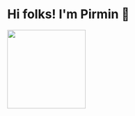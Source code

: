 # Hi folks! I'm Pirmin 👋

<div>
  <img height='180em' src='https://github-readme-stats-git-masterrstaa-rickstaa.vercel.app/api?username=PirminP&theme=dark'/>


  
</div>



<!--
**PirminP/PirminP** is a ✨ _special_ ✨ repository because its `README.md` (this file) appears on your GitHub profile.

Here are some ideas to get you started:

- 🔭 I’m currently working on ...
- 🌱 I’m currently learning ...
- 👯 I’m looking to collaborate on ...
- 🤔 I’m looking for help with ...
- 💬 Ask me about ...
- 📫 How to reach me: ...
- 😄 Pronouns: ...
- ⚡ Fun fact: ...
-->
